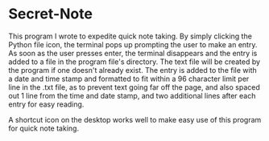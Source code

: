 # Secret-Note

This program I wrote to expedite quick note taking.  By simply clicking the Python file icon, the terminal pops up prompting the user to make an entry.  As soon as the user presses enter, the terminal disappears and the entry is added to a file in the program file's directory.  The text file will be created by the program if one doesn't already exist.  The entry is added to the file with a date and time stamp and formatted to fit within a 96 character limit per line in the .txt file, as to prevent text going far off the page, and also spaced out 1 line from the time and date stamp, and two additional lines after each entry for easy reading.  

A shortcut icon on the desktop works well to make easy use of this program for quick note taking.
